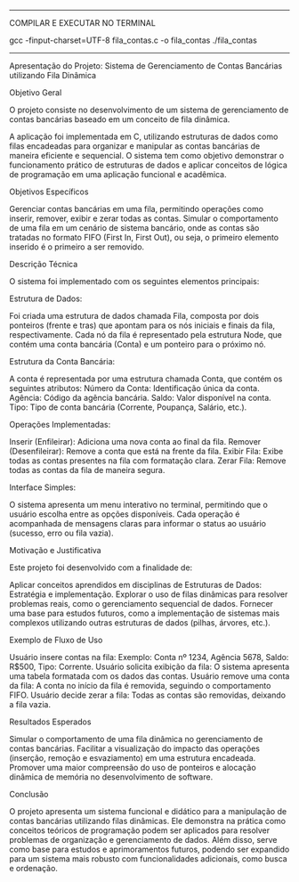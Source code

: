----------------------------------------------------------------------------------------------
COMPILAR E EXECUTAR NO TERMINAL

gcc -finput-charset=UTF-8 fila_contas.c -o fila_contas
./fila_contas

----------------------------------------------------------------------------------------------

Apresentação do Projeto: Sistema de Gerenciamento de Contas Bancárias utilizando Fila Dinâmica

Objetivo Geral

O projeto consiste no desenvolvimento de um sistema de gerenciamento de contas bancárias baseado em um conceito de fila dinâmica. 

A aplicação foi implementada em C, utilizando estruturas de dados como filas encadeadas para 
organizar e manipular as contas bancárias de maneira eficiente e sequencial. 
O sistema tem como objetivo demonstrar o funcionamento prático de estruturas de dados e aplicar 
conceitos de lógica de programação em uma aplicação funcional e acadêmica.

Objetivos Específicos

Gerenciar contas bancárias em uma fila, permitindo operações como inserir, remover, exibir e zerar 
todas as contas.
Simular o comportamento de uma fila em um cenário de sistema bancário, onde as contas são tratadas 
no formato FIFO (First In, First Out), ou seja,
o primeiro elemento inserido é o primeiro a ser removido.

Descrição Técnica

O sistema foi implementado com os seguintes elementos principais:

Estrutura de Dados:

Foi criada uma estrutura de dados chamada Fila, composta por dois ponteiros (frente e tras) que apontam 
para os nós iniciais e finais da fila, respectivamente.
Cada nó da fila é representado pela estrutura Node, que contém uma conta bancária (Conta) e um ponteiro
para o próximo nó.

Estrutura da Conta Bancária:

A conta é representada por uma estrutura chamada Conta, que contém os seguintes atributos:
Número da Conta: Identificação única da conta.
Agência: Código da agência bancária.
Saldo: Valor disponível na conta.
Tipo: Tipo de conta bancária (Corrente, Poupança, Salário, etc.).

Operações Implementadas:

Inserir (Enfileirar): Adiciona uma nova conta ao final da fila.
Remover (Desenfileirar): Remove a conta que está na frente da fila.
Exibir Fila: Exibe todas as contas presentes na fila com formatação clara.
Zerar Fila: Remove todas as contas da fila de maneira segura.

Interface Simples:

O sistema apresenta um menu interativo no terminal, permitindo que o usuário escolha entre as opções disponíveis.
Cada operação é acompanhada de mensagens claras para informar o status ao usuário (sucesso, erro ou fila vazia).

Motivação e Justificativa

Este projeto foi desenvolvido com a finalidade de:

Aplicar conceitos aprendidos em disciplinas de Estruturas de Dados: Estratégia e implementação.
Explorar o uso de filas dinâmicas para resolver problemas reais, como o gerenciamento sequencial de dados.
Fornecer uma base para estudos futuros, como a implementação de sistemas mais complexos utilizando outras 
estruturas de dados (pilhas, árvores, etc.).

Exemplo de Fluxo de Uso

Usuário insere contas na fila:
Exemplo: Conta nº 1234, Agência 5678, Saldo: R$500, Tipo: Corrente.
Usuário solicita exibição da fila:
O sistema apresenta uma tabela formatada com os dados das contas.
Usuário remove uma conta da fila:
A conta no início da fila é removida, seguindo o comportamento FIFO.
Usuário decide zerar a fila:
Todas as contas são removidas, deixando a fila vazia.

Resultados Esperados

Simular o comportamento de uma fila dinâmica no gerenciamento de contas bancárias.
Facilitar a visualização do impacto das operações (inserção, remoção e esvaziamento) em uma estrutura encadeada.
Promover uma maior compreensão do uso de ponteiros e alocação dinâmica de memória no desenvolvimento de software.

Conclusão

O projeto apresenta um sistema funcional e didático para a manipulação de contas bancárias utilizando filas dinâmicas.
Ele demonstra na prática como conceitos teóricos de programação podem ser aplicados para resolver problemas de organização e gerenciamento de dados. Além disso, 
serve como base para estudos e aprimoramentos futuros, podendo ser expandido para um sistema mais robusto com funcionalidades adicionais, como busca e ordenação.
